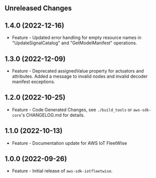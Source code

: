 Unreleased Changes
------------------

1.4.0 (2022-12-16)
------------------

* Feature - Updated error handling for empty resource names in "UpdateSignalCatalog" and "GetModelManifest" operations.

1.3.0 (2022-12-09)
------------------

* Feature - Deprecated assignedValue property for actuators and attributes.  Added a message to invalid nodes and invalid decoder manifest exceptions.

1.2.0 (2022-10-25)
------------------

* Feature - Code Generated Changes, see `./build_tools` or `aws-sdk-core`'s CHANGELOG.md for details.

1.1.0 (2022-10-13)
------------------

* Feature - Documentation update for AWS IoT FleetWise

1.0.0 (2022-09-26)
------------------

* Feature - Initial release of `aws-sdk-iotfleetwise`.

